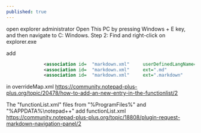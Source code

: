 ```yaml
---
published: true
---
```

open explorer administrator
  Open This PC by pressing Windows + E key, and then navigate to C: Windows. Step 2: Find and right-click on explorer.exe

add
```xml
			  <association id=  "markdown.xml"     userDefinedLangName="Markdown (preinstalled)" />
			  <association id=  "markdown.xml"     ext=".md"                               />
			  <association id=  "markdown.xml"     ext=".markdown"                         />
```
in overrideMap.xml
  https://community.notepad-plus-plus.org/topic/20478/how-to-add-an-new-entry-in-the-functionlist/2
  
The "functionList.xml" files from "%ProgramFiles%" and "%APPDATA%\notepad++"
add functionList.xml
  https://community.notepad-plus-plus.org/topic/18808/plugin-request-markdown-navigation-panel/2
